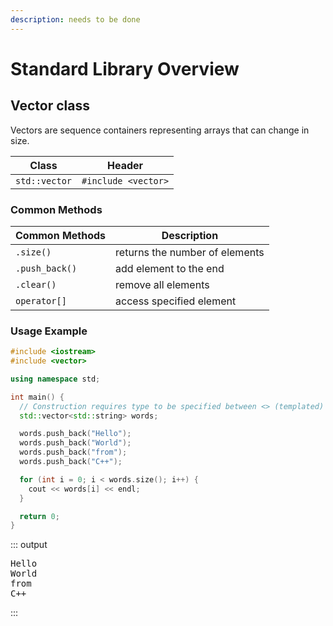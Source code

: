 ```yaml
---
description: needs to be done
---
```


# Standard Library Overview

## Vector class

Vectors are sequence containers representing arrays that can change in size.

| Class | Header |
| --- | --- |
| `std::vector` | `#include <vector>` |

### Common Methods

| Common Methods | Description |
| --- | --- |
| `.size()` | returns the number of elements |
| `.push_back()` | add element to the end |
| `.clear()` | remove all elements |
| `operator[]` | access specified element |

### Usage Example

```cpp
#include <iostream>
#include <vector>

using namespace std;

int main() {
  // Construction requires type to be specified between <> (templated)
  std::vector<std::string> words;

  words.push_back("Hello");
  words.push_back("World");
  words.push_back("from");
  words.push_back("C++");

  for (int i = 0; i < words.size(); i++) {
    cout << words[i] << endl;
  }

  return 0;
}
```

::: output
<pre>
Hello
World
from
C++
</pre>
:::
